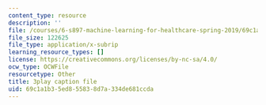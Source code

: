 ```yaml
---
content_type: resource
description: ''
file: /courses/6-s897-machine-learning-for-healthcare-spring-2019/69c1a1b35ed855838d7a334de681ccda_k95abdkdCPk.vtt
file_size: 122625
file_type: application/x-subrip
learning_resource_types: []
license: https://creativecommons.org/licenses/by-nc-sa/4.0/
ocw_type: OCWFile
resourcetype: Other
title: 3play caption file
uid: 69c1a1b3-5ed8-5583-8d7a-334de681ccda
---
```

